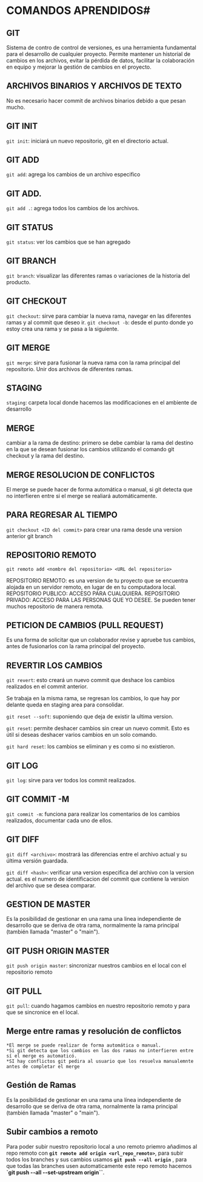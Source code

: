 # COMANDOS APRENDIDOS#

## GIT
Sistema de contro de control de versiones, es una herramienta fundamental para el desarrollo de cualquier proyecto.
Permite mantener un historial de cambios en los archivos, evitar la pérdida de datos, facilitar la colaboración en equipo y mejorar la gestión de cambios en el proyecto.

## ARCHIVOS BINARIOS Y ARCHIVOS DE TEXTO
No es necesario hacer commit de archivos binarios debido a que pesan mucho.

## GIT INIT
`git init`: iniciará un nuevo repositorio, git en el directorio actual.

## GIT ADD
`git add`: agrega los cambios de un archivo especifico

## GIT ADD.
`git add .`: agrega todos los cambios de los archivos.

## GIT STATUS
`git status`: ver los cambios que se han agregado

## GIT BRANCH
`git branch`: visualizar las diferentes ramas o variaciones de la historia del producto.

## GIT CHECKOUT
`git checkout`: sirve para cambiar la nueva rama, navegar en las diferentes ramas y al commit que deseo ir.
`git checkout -b`: desde el punto donde yo estoy crea una rama y se pasa a la siguiente.

## GIT MERGE
`git merge`: sirve para fusionar la nueva rama con la rama principal del repositorio. Unir dos archivos de diferentes ramas.

## STAGING
`staging`: carpeta local donde hacemos las modificaciones en el ambiente de desarrollo 

## MERGE
cambiar a la rama de destino: primero se debe cambiar la rama del destino en la que se desean fusionar los cambios utilizando el comando git checkout y la rama del destino.

## MERGE RESOLUCION DE CONFLICTOS
El merge se puede hacer de forma automática o manual, si git detecta que no interfieren entre si el merge se realiará automáticamente.


## PARA REGRESAR AL TIEMPO
`git checkout <ID del commit>` para crear una rama desde una version anterior git branch <nombre de la nueva rama><ID del commit>

## REPOSITORIO REMOTO
`git remoto add <nombre del repositorio> <URL del repositorio>`

REPOSITORIO REMOTO: es una version de tu proyecto que se encuentra alojada en un servidor remoto, en lugar de en tu computadora local.
REPOSITORIO PUBLICO: ACCESO PARA CUALQUIERA.
REPOSITORIO PRIVADO: ACCESO PARA LAS PERSONAS QUE YO DESEE.
Se pueden tener muchos repositorio de manera remota.

## PETICION DE CAMBIOS (PULL REQUEST)
Es una forma de solicitar que un colaborador revise y apruebe tus cambios, antes de fusionarlos con la rama principal del proyecto. 


## REVERTIR LOS CAMBIOS 
`git revert`: <ID del commit> esto creará un nuevo commit que deshace los cambios realizados en el commit anterior.

Se trabaja en la misma rama, se regresan los cambios, lo que hay por delante queda en staging area para consolidar.

`git reset --soft`: suponiendo que deja de existir la ultima version.

`git reset`: permite deshacer cambios sin crear un nuevo commit. Esto es útil si deseas deshacer varios cambios en un solo comando.

`git hard reset`: los cambios se eliminan y es como si no existieron.


## GIT LOG
`git log`: sirve para ver todos los commit realizados.

## GIT COMMIT -M
`git commit -m`: funciona para realizar los comentarios de los cambios realizados, documentar cada uno de ellos.

## GIT DIFF
`git diff <archivo>`: mostrará las diferencias entre el archivo actual y su última versión guardada.


`git diff <hash>`: verificar una version especifica del archivo con la version actual.
<hash> es el numero de identificacion del commit que contiene la version del archivo que se desea comparar.

## GESTION DE MASTER
Es la posibilidad de gestionar en una rama una linea independiente de desarrollo que se deriva de otra rama, normalmente la rama principal (también llamada "master" o "main").


## GIT PUSH ORIGIN MASTER
`git push origin master`: sincronizar nuestros cambios en el local con el repositorio remoto

## GIT PULL
`git pull`: cuando hagamos cambios en nuestro repositorio remoto y para que se sincronice en el local.


## Merge entre ramas y resolución de conflictos
	*El merge se puede realizar de forma automática o manual.
	*Si git detecta que los cambios en las dos ramas no interfieren entre sí el merge es automaticó.
	*SI hay conflictos git pedira al usuario que los resuelva manualemnte antes de completar el merge
## Gestión de Ramas
Es la posibilidad de gestionar en una rama una línea independiente de desarrollo que se deriva de otra rama, nornalmente la rama principal (también llamada "master" o "main").

## Subir cambios a remoto
Para poder subir nuestro repositorio local a uno remoto priemro añadimos al repo remoto con **`git remote add origin <url_repo_remoto>`**,
para subir todos los branches y sus cambios usamos **`git push --all origin`** , para que todas las branches usen automaticamente este repo
remoto hacemos **`git push --all --set-upstream origin``**.
